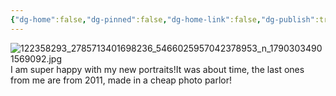 ```yaml
---
{"dg-home":false,"dg-pinned":false,"dg-home-link":false,"dg-publish":true,"tags":["dgblip"],"disabled rules":["yaml-title","yaml-title-alias","file-name-heading"],"title":"philipp on instagram @ 2020-10-23","created-date":"2020-10-23T17:00:00","updated-date":"2025-05-02T17:43:08","dg-path":"blips/17903034901569092.md","permalink":"/blips/17903034901569092/","dgPassFrontmatter":true}
---
```



![122358293_2785713401698236_5466025957042378953_n_17903034901569092.jpg](/img/user/attachments/122358293_2785713401698236_5466025957042378953_n_17903034901569092.jpg)
I am super happy with my new portraits!It was about time, the last ones from me are from 2011, made in a cheap photo parlor!



